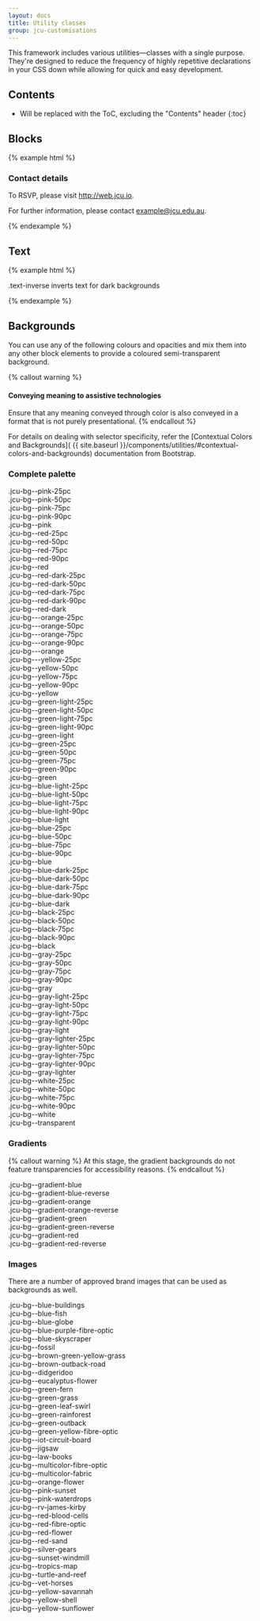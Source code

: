 ```yaml
---
layout: docs
title: Utility classes
group: jcu-customisations
---
```


This framework includes various utilities—classes with a single purpose. They're
designed to reduce the frequency of highly repetitive declarations in your CSS
down while allowing for quick and easy development.

## Contents

* Will be replaced with the ToC, excluding the "Contents" header
{:toc}

## Blocks

{% example html %}
<div class="block--dotted">
  <h3>Contact details</h3>
  <p>To RSVP, please visit <a href="http://web.jcu.io">http://web.jcu.io</a>.</p>
  <p>For further information, please contact <a href="mailto:example@jcu.edu.au">example@jcu.edu.au</a>.</p>
</div>
{% endexample %}

## Text

{% example html %}
<div class="bg-inverse text-inverse">
 <p>.text-inverse inverts text for dark backgrounds</p>
</div>
{% endexample %}

## Backgrounds

You can use any of the following colours and opacities and mix them into any
other block elements to provide a coloured semi-transparent background.

{% callout warning %}
#### Conveying meaning to assistive technologies

Ensure that any meaning conveyed through color is also conveyed in a format that
is not purely presentational.
{% endcallout %}

For details on dealing with selector specificity, refer the [Contextual Colors
and Backgrounds](
{{ site.baseurl }}/components/utilities/#contextual-colors-and-backgrounds)
documentation from Bootstrap.

### Complete palette

<div class="row jcu-bg-examples jcu-bg--green-leaf-swirl">
  <div class="col-xs-3">
    <div class="jcu-bg--pink-25pc">.jcu-bg--pink-25pc</div>
    <div class="jcu-bg--pink-50pc">.jcu-bg--pink-50pc</div>
    <div class="jcu-bg--pink-75pc">.jcu-bg--pink-75pc</div>
    <div class="jcu-bg--pink-90pc">.jcu-bg--pink-90pc</div>
    <div class="jcu-bg--pink">.jcu-bg--pink</div>
  </div>
  <div class="col-xs-3">
    <div class="jcu-bg--red-25pc">.jcu-bg--red-25pc</div>
    <div class="jcu-bg--red-50pc">.jcu-bg--red-50pc</div>
    <div class="jcu-bg--red-75pc">.jcu-bg--red-75pc</div>
    <div class="jcu-bg--red-90pc">.jcu-bg--red-90pc</div>
    <div class="jcu-bg--red">.jcu-bg--red</div>
  </div>
  <div class="col-xs-3">
    <div class="jcu-bg--red-dark-25pc">.jcu-bg--red-dark-25pc</div>
    <div class="jcu-bg--red-dark-50pc">.jcu-bg--red-dark-50pc</div>
    <div class="jcu-bg--red-dark-75pc">.jcu-bg--red-dark-75pc</div>
    <div class="jcu-bg--red-dark-90pc">.jcu-bg--red-dark-90pc</div>
    <div class="jcu-bg--red-dark">.jcu-bg--red-dark</div>
  </div>
  <div class="col-xs-3">
    <div class="jcu-bg--orange-25pc">.jcu-bg---orange-25pc</div>
    <div class="jcu-bg--orange-50pc">.jcu-bg---orange-50pc</div>
    <div class="jcu-bg--orange-75pc">.jcu-bg---orange-75pc</div>
    <div class="jcu-bg--orange-90pc">.jcu-bg---orange-90pc</div>
    <div class="jcu-bg--orange">.jcu-bg---orange</div>
  </div>
  <div class="clearfix hidden-sm-up"></div>
  <div class="col-xs-3">
    <div class="jcu-bg--yellow-25pc">.jcu-bg---yellow-25pc</div>
    <div class="jcu-bg--yellow-50pc">.jcu-bg--yellow-50pc</div>
    <div class="jcu-bg--yellow-75pc">.jcu-bg--yellow-75pc</div>
    <div class="jcu-bg--yellow-90pc">.jcu-bg--yellow-90pc</div>
    <div class="jcu-bg--yellow">.jcu-bg--yellow</div>
  </div>
  <div class="col-xs-3">
    <div class="jcu-bg--green-light-25pc">.jcu-bg--green-light-25pc</div>
    <div class="jcu-bg--green-light-50pc">.jcu-bg--green-light-50pc</div>
    <div class="jcu-bg--green-light-75pc">.jcu-bg--green-light-75pc</div>
    <div class="jcu-bg--green-light-90pc">.jcu-bg--green-light-90pc</div>
    <div class="jcu-bg--green-light">.jcu-bg--green-light</div>
  </div>
  <div class="col-xs-3">
    <div class="jcu-bg--green-25pc">.jcu-bg--green-25pc</div>
    <div class="jcu-bg--green-50pc">.jcu-bg--green-50pc</div>
    <div class="jcu-bg--green-75pc">.jcu-bg--green-75pc</div>
    <div class="jcu-bg--green-90pc">.jcu-bg--green-90pc</div>
    <div class="jcu-bg--green">.jcu-bg--green</div>
  </div>
  <div class="col-xs-3">
    <div class="jcu-bg--blue-light-25pc">.jcu-bg--blue-light-25pc</div>
    <div class="jcu-bg--blue-light-50pc">.jcu-bg--blue-light-50pc</div>
    <div class="jcu-bg--blue-light-75pc">.jcu-bg--blue-light-75pc</div>
    <div class="jcu-bg--blue-light-90pc">.jcu-bg--blue-light-90pc</div>
    <div class="jcu-bg--blue-light">.jcu-bg--blue-light</div>
  </div>
  <div class="clearfix hidden-sm-up"></div>
  <div class="col-xs-3">
    <div class="jcu-bg--blue-25pc">.jcu-bg--blue-25pc</div>
    <div class="jcu-bg--blue-50pc">.jcu-bg--blue-50pc</div>
    <div class="jcu-bg--blue-75pc">.jcu-bg--blue-75pc</div>
    <div class="jcu-bg--blue-90pc">.jcu-bg--blue-90pc</div>
    <div class="jcu-bg--blue">.jcu-bg--blue</div>
  </div>
  <div class="col-xs-3">
    <div class="jcu-bg--blue-dark-25pc">.jcu-bg--blue-dark-25pc</div>
    <div class="jcu-bg--blue-dark-50pc">.jcu-bg--blue-dark-50pc</div>
    <div class="jcu-bg--blue-dark-75pc">.jcu-bg--blue-dark-75pc</div>
    <div class="jcu-bg--blue-dark-90pc">.jcu-bg--blue-dark-90pc</div>
    <div class="jcu-bg--blue-dark">.jcu-bg--blue-dark</div>
  </div>
  <div class="col-xs-3">
    <div class="jcu-bg--black-25pc">.jcu-bg--black-25pc</div>
    <div class="jcu-bg--black-50pc">.jcu-bg--black-50pc</div>
    <div class="jcu-bg--black-75pc">.jcu-bg--black-75pc</div>
    <div class="jcu-bg--black-90pc">.jcu-bg--black-90pc</div>
    <div class="jcu-bg--black">.jcu-bg--black</div>
  </div>
  <div class="col-xs-3">
    <div class="jcu-bg--gray-25pc">.jcu-bg--gray-25pc</div>
    <div class="jcu-bg--gray-50pc">.jcu-bg--gray-50pc</div>
    <div class="jcu-bg--gray-75pc">.jcu-bg--gray-75pc</div>
    <div class="jcu-bg--gray-90pc">.jcu-bg--gray-90pc</div>
    <div class="jcu-bg--gray">.jcu-bg--gray</div>
  </div>
  <div class="clearfix hidden-sm-up"></div>
  <div class="col-xs-3">
    <div class="jcu-bg--gray-light-25pc">.jcu-bg--gray-light-25pc</div>
    <div class="jcu-bg--gray-light-50pc">.jcu-bg--gray-light-50pc</div>
    <div class="jcu-bg--gray-light-75pc">.jcu-bg--gray-light-75pc</div>
    <div class="jcu-bg--gray-light-90pc">.jcu-bg--gray-light-90pc</div>
    <div class="jcu-bg--gray-light">.jcu-bg--gray-light</div>
  </div>
  <div class="col-xs-3">
    <div class="jcu-bg--gray-lighter-25pc">.jcu-bg--gray-lighter-25pc</div>
    <div class="jcu-bg--gray-lighter-50pc">.jcu-bg--gray-lighter-50pc</div>
    <div class="jcu-bg--gray-lighter-75pc">.jcu-bg--gray-lighter-75pc</div>
    <div class="jcu-bg--gray-lighter-90pc">.jcu-bg--gray-lighter-90pc</div>
    <div class="jcu-bg--gray-lighter">.jcu-bg--gray-lighter</div>
  </div>
  <div class="col-xs-3">
    <div class="jcu-bg--white-25pc">.jcu-bg--white-25pc</div>
    <div class="jcu-bg--white-50pc">.jcu-bg--white-50pc</div>
    <div class="jcu-bg--white-75pc">.jcu-bg--white-75pc</div>
    <div class="jcu-bg--white-90pc">.jcu-bg--white-90pc</div>
    <div class="jcu-bg--white">.jcu-bg--white</div>
  </div>
  <div class="col-xs-3">
    <div class="jcu-bg--transparent">.jcu-bg--transparent</div>
  </div>
</div>

### Gradients

{% callout warning %}
At this stage, the gradient backgrounds do not feature transparencies for
accessibility reasons.
{% endcallout %}

<div class="jcu-bg-examples jcu-bg-examples--inverse">
  <div class="jcu-bg--gradient-blue">.jcu-bg--gradient-blue</div>
  <div class="jcu-bg--gradient-blue-reverse">.jcu-bg--gradient-blue-reverse</div>
  <div class="jcu-bg--gradient-orange">.jcu-bg--gradient-orange</div>
  <div class="jcu-bg--gradient-orange-reverse">.jcu-bg--gradient-orange-reverse</div>
  <div class="jcu-bg--gradient-green">.jcu-bg--gradient-green</div>
  <div class="jcu-bg--gradient-green-reverse">.jcu-bg--gradient-green-reverse</div>
  <div class="jcu-bg--gradient-red">.jcu-bg--gradient-red</div>
  <div class="jcu-bg--gradient-red-reverse">.jcu-bg--gradient-red-reverse</div>
</div>

### Images

There are a number of approved brand images that can be used as backgrounds as
well.

<div class="jcu-bg-examples jcu-bg-examples--expanding jcu-bg-examples--inverse">
  <div class="jcu-bg--blue-buildings">.jcu-bg--blue-buildings</div>
  <div class="jcu-bg--blue-fish">.jcu-bg--blue-fish</div>
  <div class="jcu-bg--blue-globe">.jcu-bg--blue-globe</div>
  <div class="jcu-bg--blue-purple-fibre-optic">.jcu-bg--blue-purple-fibre-optic</div>
  <div class="jcu-bg--blue-skyscraper">.jcu-bg--blue-skyscraper</div>
  <div class="jcu-bg--fossil">.jcu-bg--fossil</div>
  <div class="jcu-bg--brown-green-yellow-grass">.jcu-bg--brown-green-yellow-grass</div>
  <div class="jcu-bg--brown-outback-road">.jcu-bg--brown-outback-road</div>
  <div class="jcu-bg--didgeridoo">.jcu-bg--didgeridoo</div>
  <div class="jcu-bg--eucalyptus-flower">.jcu-bg--eucalyptus-flower</div>
  <div class="jcu-bg--green-fern">.jcu-bg--green-fern</div>
  <div class="jcu-bg--green-grass">.jcu-bg--green-grass</div>
  <div class="jcu-bg--green-leaf-swirl">.jcu-bg--green-leaf-swirl</div>
  <div class="jcu-bg--green-rainforest">.jcu-bg--green-rainforest</div>
  <div class="jcu-bg--green-outback">.jcu-bg--green-outback</div>
  <div class="jcu-bg--green-yellow-fibre-optic">.jcu-bg--green-yellow-fibre-optic</div>
  <div class="jcu-bg--iot-circuit-board">.jcu-bg--iot-circuit-board</div>
  <div class="jcu-bg--jigsaw">.jcu-bg--jigsaw</div>
  <div class="jcu-bg--law-books">.jcu-bg--law-books</div>
  <div class="jcu-bg--multicolor-fibre-optic">.jcu-bg--multicolor-fibre-optic</div>
  <div class="jcu-bg--multicolor-fabric">.jcu-bg--multicolor-fabric</div>
  <div class="jcu-bg--orange-flower">.jcu-bg--orange-flower</div>
  <div class="jcu-bg--pink-sunset">.jcu-bg--pink-sunset</div>
  <div class="jcu-bg--pink-waterdrops">.jcu-bg--pink-waterdrops</div>
  <div class="jcu-bg--rv-james-kirby">.jcu-bg--rv-james-kirby</div>
  <div class="jcu-bg--red-blood-cells">.jcu-bg--red-blood-cells</div>
  <div class="jcu-bg--red-fibre-optic">.jcu-bg--red-fibre-optic</div>
  <div class="jcu-bg--red-flower">.jcu-bg--red-flower</div>
  <div class="jcu-bg--red-sand">.jcu-bg--red-sand</div>
  <div class="jcu-bg--silver-gears">.jcu-bg--silver-gears</div>
  <div class="jcu-bg--sunset-windmill">.jcu-bg--sunset-windmill</div>
  <div class="jcu-bg--tropics-map">.jcu-bg--tropics-map</div>
  <div class="jcu-bg--turtle-and-reef">.jcu-bg--turtle-and-reef</div>
  <div class="jcu-bg--vet-horses">.jcu-bg--vet-horses</div>
  <div class="jcu-bg--yellow-savannah">.jcu-bg--yellow-savannah</div>
  <div class="jcu-bg--yellow-shell">.jcu-bg--yellow-shell</div>
  <div class="jcu-bg--yellow-sunflower">.jcu-bg--yellow-sunflower</div>
</div>
